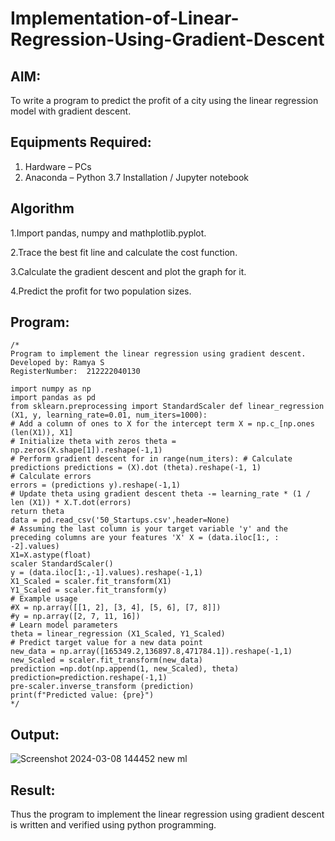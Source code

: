 # Implementation-of-Linear-Regression-Using-Gradient-Descent

## AIM:
To write a program to predict the profit of a city using the linear regression model with gradient descent.

## Equipments Required:
1. Hardware – PCs
2. Anaconda – Python 3.7 Installation / Jupyter notebook

## Algorithm

1.Import pandas, numpy and mathplotlib.pyplot.

2.Trace the best fit line and calculate the cost function.

3.Calculate the gradient descent and plot the graph for it.

4.Predict the profit for two population sizes.

## Program:
```
/*
Program to implement the linear regression using gradient descent.
Developed by: Ramya S
RegisterNumber:  212222040130

import numpy as np
import pandas as pd
from sklearn.preprocessing import StandardScaler def linear_regression (X1, y, learning_rate=0.01, num_iters=1000):
# Add a column of ones to X for the intercept term X = np.c_[np.ones (len(X1)), X1]
# Initialize theta with zeros theta = np.zeros(X.shape[1]).reshape(-1,1)
# Perform gradient descent for in range(num_iters): # Calculate predictions predictions = (X).dot (theta).reshape(-1, 1)
# Calculate errors
errors = (predictions y).reshape(-1,1)
# Update theta using gradient descent theta -= learning_rate * (1 / len (X1)) * X.T.dot(errors)
return theta
data = pd.read_csv('50_Startups.csv',header=None)
# Assuming the last column is your target variable 'y' and the preceding columns are your features 'X' X = (data.iloc[1:, : -2].values)
X1=X.astype(float)
scaler StandardScaler()
y = (data.iloc[1:,-1].values).reshape(-1,1)
X1_Scaled = scaler.fit_transform(X1)
Y1_Scaled = scaler.fit_transform(y)
# Example usage
#X = np.array([[1, 2], [3, 4], [5, 6], [7, 8]])
#y = np.array([2, 7, 11, 16])
# Learn model parameters
theta = linear_regression (X1_Scaled, Y1_Scaled)
# Predict target value for a new data point
new_data = np.array([165349.2,136897.8,471784.1]).reshape(-1,1)
new_Scaled = scaler.fit_transform(new_data)
prediction =np.dot(np.append(1, new_Scaled), theta)
prediction=prediction.reshape(-1,1)
pre-scaler.inverse_transform (prediction)
print(f"Predicted value: {pre}")
*/
```

## Output:
![Screenshot 2024-03-08 144452 new ml](https://github.com/sakthipriyadhanusu/Implementation-of-Linear-Regression-Using-Gradient-Descent/assets/119393194/2933c518-d72c-4405-b34d-3e629b850e68)


## Result:
Thus the program to implement the linear regression using gradient descent is written and verified using python programming.
